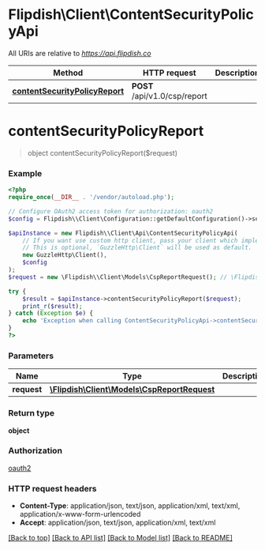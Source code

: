 # Flipdish\\Client\ContentSecurityPolicyApi

All URIs are relative to *https://api.flipdish.co*

Method | HTTP request | Description
------------- | ------------- | -------------
[**contentSecurityPolicyReport**](ContentSecurityPolicyApi.md#contentSecurityPolicyReport) | **POST** /api/v1.0/csp/report | 


# **contentSecurityPolicyReport**
> object contentSecurityPolicyReport($request)



### Example
```php
<?php
require_once(__DIR__ . '/vendor/autoload.php');

// Configure OAuth2 access token for authorization: oauth2
$config = Flipdish\\Client\Configuration::getDefaultConfiguration()->setAccessToken('YOUR_ACCESS_TOKEN');

$apiInstance = new Flipdish\\Client\Api\ContentSecurityPolicyApi(
    // If you want use custom http client, pass your client which implements `GuzzleHttp\ClientInterface`.
    // This is optional, `GuzzleHttp\Client` will be used as default.
    new GuzzleHttp\Client(),
    $config
);
$request = new \Flipdish\\Client\Models\CspReportRequest(); // \Flipdish\\Client\Models\CspReportRequest | 

try {
    $result = $apiInstance->contentSecurityPolicyReport($request);
    print_r($result);
} catch (Exception $e) {
    echo 'Exception when calling ContentSecurityPolicyApi->contentSecurityPolicyReport: ', $e->getMessage(), PHP_EOL;
}
?>
```

### Parameters

Name | Type | Description  | Notes
------------- | ------------- | ------------- | -------------
 **request** | [**\Flipdish\\Client\Models\CspReportRequest**](../Model/CspReportRequest.md)|  |

### Return type

**object**

### Authorization

[oauth2](../../README.md#oauth2)

### HTTP request headers

 - **Content-Type**: application/json, text/json, application/xml, text/xml, application/x-www-form-urlencoded
 - **Accept**: application/json, text/json, application/xml, text/xml

[[Back to top]](#) [[Back to API list]](../../README.md#documentation-for-api-endpoints) [[Back to Model list]](../../README.md#documentation-for-models) [[Back to README]](../../README.md)

